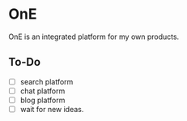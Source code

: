 # OnE
OnE is an integrated platform for my own products.

## To-Do

- [ ] search platform
- [ ] chat platform
- [ ] blog platform
- [ ] wait for new ideas.